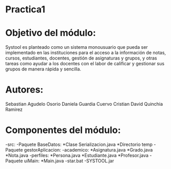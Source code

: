 # Practica1

# Objetivo del módulo:
Systool es planteado como un sistema monousuario que pueda ser
implementado en las instituciones para el acceso a la información de notas,
cursos, estudiantes, docentes, gestión de asignaturas y grupos, y otras
tareas como ayudar a los docentes con el labor de calificar y gestionar sus
grupos de manera rápida y sencilla.

# Autores:
Sebastian Agudelo Osorio
Daniela Guardia Cuervo
Cristian David Quinchia Ramirez

# Componentes del módulo:
-src:
  -Paquete BaseDatos:
    *Clase Serializacion.java
    *Directorio temp
  -Paquete gestorAplicacion:
    -academico:
      *Asignatura.java
      *Grado.java
      *Nota.java
    -perfiles:
      *Persona.java
      *Estudiante.java
      *Profesor.java
  -Paquete uiMain:
    *Main.java
-star.bat
-SYSTOOL.jar
